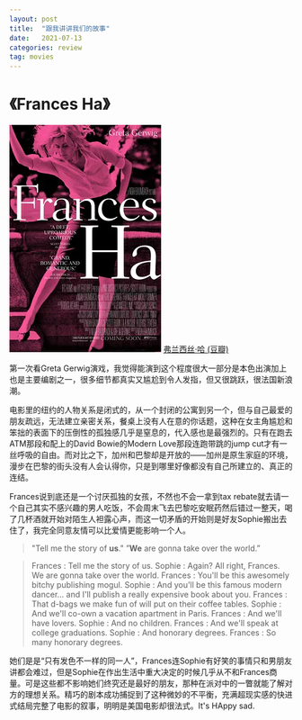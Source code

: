 ```yaml
---
layout: post
title:  "跟我讲讲我们的故事"
date:   2021-07-13
categories: review
tag: movies
---
```

# 《Frances Ha》
![frances](/assets/frances.jpg)
[弗兰西丝·哈 (豆瓣)](https://movie.douban.com/subject/11527487/)

第一次看Greta Gerwig演戏，我觉得能演到这个程度很大一部分是本色出演加上也是主要编剧之一，很多细节都真实又尴尬到令人发指，但又很跳跃，很法国新浪潮。

电影里的纽约的人物关系是闭式的，从一个封闭的公寓到另一个，但与自己最爱的朋友疏远，无法建立亲密关系，餐桌上没有人在意的你话题，这种在女主角尴尬和笨拙的表面下的压倒性的孤独感几乎是窒息的，代入感也是最强烈的。只有在跑去ATM那段和配上的David Bowie的Modern Love那段连跑带跳的jump cut才有一丝呼吸的自由。而对比之下，加州和巴黎却是开放的——加州是原生家庭的环境，漫步在巴黎的街头没有人会认得你，只是到哪里好像都没有自己所建立的、真正的连结。

Frances说到底还是一个讨厌孤独的女孩，不然也不会一拿到tax rebate就去请一个自己其实不感兴趣的男人吃饭，不会周末飞去巴黎吃安眠药然后错过一整天，喝了几杯酒就开始对陌生人袒露心声，而这一切矛盾的开始则是好友Sophie搬出去住了，我完全同意友情可以比爱情更能影响一个人。
> "Tell me the story of **us**."
”**We** are gonna take over the world.”

>Frances : Tell me the story of us.
Sophie : Again? All right, Frances. We are gonna take over the world.
Frances : You'll be this awesomely bitchy publishing mogul.
Sophie : And you'll be this famous modern dancer... and I'll publish a really expensive book about you.
Frances : That d-bags we make fun of will put on their coffee tables.
Sophie : And we'll co-own a vacation apartment in Paris.
Frances : And we'll have lovers.
Sophie : And no children.
Frances : And we'll speak at college graduations.
Sophie : And honorary degrees.
Frances : So many honorary degrees.

她们是是“只有发色不一样的同一人”，Frances连Sophie有好笑的事情只和男朋友讲都会难过，但是Sophie在作出生活中重大决定的时候几乎从不和Frances商量。可是这些都不影响她们终究还是最好的朋友，那种在派对中的一瞥就能了解对方的理想关系。精巧的剧本成功捕捉到了这种微妙的不平衡，充满超现实感的快进式结局完整了电影的叙事，明明是美国电影却很法式。It's HAppy sad.

